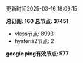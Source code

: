 更新时间2025-03-16 18:09:15

**总订阅: 160**
**总节点: 37451**
- vless节点: 8993
- hysteria2节点: 2

**google ping有效节点: 577**
